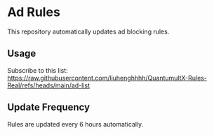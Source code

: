 # Ad Rules

This repository automatically updates ad blocking rules.

## Usage

Subscribe to this list:
https://raw.githubusercontent.com/liuhenghhhh/QuantumultX-Rules-Real/refs/heads/main/ad-list

## Update Frequency

Rules are updated every 6 hours automatically.
